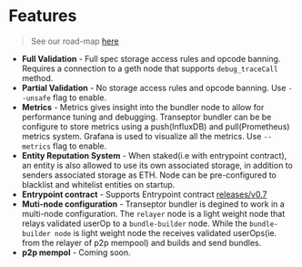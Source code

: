 # Features

> See our road-map [here](https://hackmd.io/@V00D00-child/SyXKL6Kmn#Project-StatusRoadmap-)

- **Full Validation** - Full spec storage access rules and opcode banning. Requires a connection to a geth node that supports `debug_traceCall` method.
- **Partial Validation** - No storage access rules and opcode banning. Use `--unsafe` flag to enable.
- **Metrics** - Metrics gives insight into the bundler node to allow for performance tuning and debugging. Transeptor bundler can be be configure to store metrics using a push(InfluxDB) and pull(Prometheus) metrics system. Grafana is used to visualize all the metrics. Use `--metrics` flag to enable.
- **Entity Reputation System** - When staked(i.e with entrypoint contract), an entity is also allowed to use its own associated storage, in addition to senders associated storage as ETH. Node can be pre-configured to blacklist and whitelist entities on startup.
- **Entrypoint contract** - Supports Entrypoint contract [releases/v0.7](https://github.com/eth-infinitism/account-abstraction/tree/releases/v0.7)
- **Muti-node configuration** - Transeptor bundler is degined to work in a multi-node configuration. The `relayer` node is a light weight node that relays validated userOp to a `bundle-builder` node. While the `bundle-builder node` is light weight node the receives validated userOps(ie. from the relayer of p2p mempool) and builds and send bundles.
- **p2p mempol** - Coming soon.